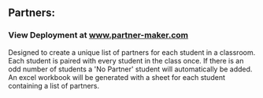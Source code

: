 ## Partners:

### View Deployment at www.partner-maker.com

Designed to create a unique list of partners for each student in a
classroom. Each student is paired with every student in the class
once. If there is an odd number of students a 'No Partner' student
will automatically be added. An excel workbook will be generated with a
sheet for each student containing a list of partners.
